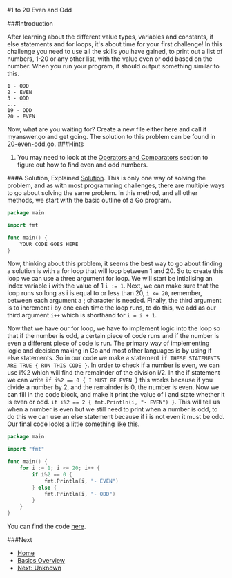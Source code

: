 #1 to 20 Even and Odd

###Introduction

After learning about the different value types, variables and constants, if else statements and for loops, it's about time for your first challenge! In this challenge you need to use all the skills you have gained, to print out a list of numbers, 1-20 or any other list, with the value even or odd based on the number. When you run your program, it should output something similar to this.
```
1 - ODD
2 - EVEN
3 - ODD
...
19 - ODD
20 - EVEN
```
Now, what are you waiting for? Create a new file either here and call it myanswer.go and get going. The solution to this problem can be found in [20-even-odd.go](20-even-odd.go).
###Hints

1. You may need to look at the [Operators and Comparators](../../../basics/operators-comparators/operators-comparators.md) section to figure out how to find even and odd numbers.

###A Solution, Explained
[Solution](./20-even-odd.go). This is only one way of solving the problem, and as with most programming challenges, there are multiple ways to go about solving the same problem. In this method, and all other methods, we start with the basic outline of a Go program.
```go
package main

import fmt

func main() {
	YOUR CODE GOES HERE
}
```
Now, thinking about this problem, it seems the best way to go about finding a solution is with a for loop that will loop between 1 and 20. So to create this loop we can use a three argument for loop. We will start be intialising an index variable i with the value of 1 `i := 1`. Next, we can make sure that the loop runs so long as i is equal to or less than 20, `i <= 20`, remember, between each argument a ; character is needed. Finally, the third argument is to increment i by one each time the loop runs, to do this, we add as our third argument `i++` which is shorthand for `i = i + 1`.

Now that we have our for loop, we have to implement logic into the loop so that if the number is odd, a certain piece of code runs and if the number is even a different piece of code is run. The primary way of implementing logic and decision making in Go and most other languages is by using if else statements. So in our code we make a statement `if THESE STATEMENTS ARE TRUE { RUN THIS CODE }`. In order to check if a number is even, we can use i%2 which will find the remainder of the division i/2. In the if statement we can write `if i%2 == 0 { I MUST BE EVEN }` this works because if you divide a number by 2, and the remainder is 0, the number is even. Now we can fill in the code block, and make it print the value of i and state whether it is even or odd. `if i%2 == 2 { fmt.Println(i, "- EVEN") }`. This will tell us when a number is even but we still need to print when a number is odd, to do this we can use an else statement because if i is not even it must be odd. Our final code looks a little something like this.
```go
package main

import "fmt"

func main() {
	for i := 1; i <= 20; i++ {
		if i%2 == 0 {
			fmt.Println(i, "- EVEN")
		} else {
			fmt.Println(i, "- ODD")
		}
	}
}
```
You can find the code [here](./20-even-odd.go).

###Next

* [Home](../../README.md)
* [Basics Overview](../basics.md)
* [Next: Unknown](../../basics/unknown/logic-math.md)
